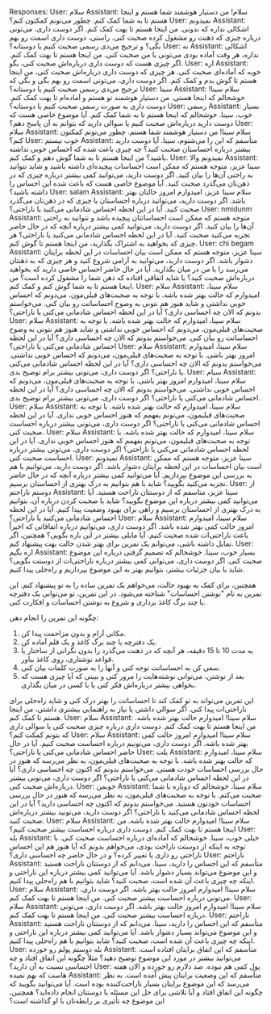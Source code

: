 Responses: User: سلام
Assistant: سلام! من دستیار هوشمند شما هستم و اینجا هستم تا به شما کمک کنم. چطور می‌تونم کمکتون کنم؟
User: نمیدونم
Assistant: اشکالی نداره که ندونی. من اینجا هستم تا بهت کمک کنم. اگر دوست داری، می‌تونی درباره چیزی که ذهنت رو مشغول کرده صحبت کنی. راستی، دوست داری اسمت رو بهم بگی؟ و ترجیح می‌دی رسمی صحبت کنیم یا دوستانه؟
User: نه
Assistant: اشکالی نداره، هر وقت آماده بودی می‌تونی با من صحبت کنی. من اینجا هستم تا بهت کمک کنم. اگر چیزی هست که دوست داری درباره‌اش صحبت کنی، بگو.
User: اره
Assistant: خوبه که آماده‌ای صحبت کنی. هر چیزی که دوست داری درباره‌اش صحبت کنی، من اینجا هستم تا گوش بدم و کمک کنم. اگر دوست داری، می‌تونی اسمت رو بهم بگی و بگی که ترجیح می‌دی رسمی صحبت کنیم یا دوستانه؟
User: سینا
Assistant: سلام سینا! خوشحالم که اینجا هستی. من دستیار هوشمند تو هستم و آماده‌ام تا بهت کمک کنم. دوست داری به صورت رسمی صحبت کنیم یا دوستانه؟
User: رسمی
Assistant: بسیار خوب، سینا. خوشحالم که اینجا هستم تا به شما کمک کنم. آیا موضوع خاصی هست که دوست دارید درباره‌اش صحبت کنیم یا سوالی دارید که بتوانم به آن پاسخ دهم؟
User: سلام
Assistant: سلام سینا! من دستیار هوشمند شما هستم. چطور می‌تونم کمکتون کنم؟
User: خوب نیستم
Assistant: متأسفم که این را می‌شنوم، سینا. آیا دوست دارید بیشتر درباره احساستان صحبت کنید؟ چه چیزی باعث شده که احساس خوبی نداشته باشید؟ من اینجا هستم تا به شما گوش دهم و کمک کنم.
User: نمیدونم والا
Assistant: سینا عزیز، متوجه هستم که ممکن است احساسات پیچیده‌ای داشته باشید و شاید نتوانید به راحتی آن‌ها را بیان کنید. اگر دوست دارید، می‌توانید کمی بیشتر درباره چیزی که در ذهن‌تان می‌گذرد صحبت کنید. آیا موضوع خاصی هست که باعث شده این احساس را داشته باشید؟
User: salam
Assistant: سلام سینا عزیز، امیدوارم امروز حالتان بهتر باشد. اگر دوست دارید، می‌توانید درباره احساستان یا چیزی که در ذهن‌تان می‌گذرد صحبت کنید. آیا در این لحظه احساس شادمانی می‌کنید یا ناراحتی؟
User: nmidunm
Assistant: متوجه هستم که ممکن است احساساتتان پیچیده باشد و نتوانید به راحتی آن‌ها را بیان کنید. اگر دوست دارید، می‌توانید کمی بیشتر درباره آنچه که در حال حاضر تجربه می‌کنید صحبت کنید. آیا در این لحظه احساس شادمانی می‌کنید یا ناراحتی؟ هر چیزی که بخواهید به اشتراک بگذارید، من اینجا هستم تا گوش کنم.
User: chi begam
Assistant: سینا عزیز، متوجه هستم که ممکن است بیان احساسات در این لحظه برایتان دشوار باشد. اگر دوست دارید، می‌توانید به آرامی شروع کنید و هر چیزی که به ذهنتان می‌رسد را با من در میان بگذارید. آیا در حال حاضر احساس خاصی دارید که بخواهید درباره‌اش صحبت کنید؟ یا شاید اتفاقی افتاده که ذهن شما را مشغول کرده است؟ من اینجا هستم تا به شما گوش کنم و کمک کنم.
User: سلام
Assistant: سلام سینا، امیدوارم که حالت بهتر شده باشه. با توجه به صحبت‌های قبلی‌مون، می‌دونم که احساس خوبی نداشتی و شاید هنوز هم نتونی به وضوح احساساتت رو بیان کنی. می‌خواستم بدونم که الان چه احساسی داری؟ آیا در این لحظه احساس شادمانی می‌کنی یا ناراحتی؟
User: سلام
Assistant: سلام سینا، امیدوارم که حالت بهتر شده باشه. با توجه به صحبت‌های قبلی‌مون، می‌دونم که احساس خوبی نداشتی و شاید هنوز هم نتونی به وضوح احساساتت رو بیان کنی. می‌خواستم بدونم که الان چه احساسی داری؟ آیا در این لحظه احساس شادمانی می‌کنی یا ناراحتی؟
User: سلام
Assistant: سلام سینا، امیدوارم امروز بهتر باشی. با توجه به صحبت‌های قبلی‌مون، می‌دونم که احساس خوبی نداشتی. می‌خواستم بدونم که الان چه احساسی داری؟ آیا در این لحظه احساس شادمانی می‌کنی یا ناراحتی؟ اگر دوست داری، می‌تونی بیشتر برام توضیح بدی.
User: سبام
Assistant: سلام سینا، امیدوارم امروز بهتر باشی. با توجه به صحبت‌های قبلی‌مون، می‌دونم که احساس خوبی نداشتی. می‌خواستم بدونم که الان چه احساسی داری؟ آیا در این لحظه احساس شادمانی می‌کنی یا ناراحتی؟ اگر دوست داری، می‌تونی بیشتر برام توضیح بدی.
User: سلام
Assistant: سلام سینا، امیدوارم که حالت بهتر شده باشه. با توجه به صحبت‌های قبلیمون، می‌تونم بفهمم که هنوز احساس خوبی نداری. آیا در این لحظه احساس شادمانی می‌کنی یا ناراحتی؟ اگر دوست داری، می‌تونی بیشتر درباره احساست صحبت کنی.
User: سلام
Assistant: سلام سینا، امیدوارم که حالت بهتر شده باشه. با توجه به صحبت‌های قبلیمون، می‌تونم بفهمم که هنوز احساس خوبی نداری. آیا در این لحظه احساس شادمانی می‌کنی یا ناراحتی؟ اگر دوست داری، می‌تونی بیشتر درباره احساست صحبت کنی.
User: نمیدونم
Assistant: سینا عزیز، متوجه هستم که ممکن است بیان احساسات در این لحظه برایتان دشوار باشد. اگر دوست دارید، می‌توانیم با هم به بررسی این موضوع بپردازیم. آیا می‌توانید کمی بیشتر درباره آنچه که در حال حاضر تجربه می‌کنید بگویید؟ شاید با هم بتوانیم به درک بهتری از احساستان برسیم.
User: از دوستم ناراحتم
Assistant: سینا عزیز، متاسفم که از دوستتان ناراحت هستید. آیا می‌توانید کمی بیشتر درباره این موضوع بگویید؟ شاید با صحبت کردن درباره آن، بتوانیم به درک بهتری از احساستان برسیم و راهی برای بهبود وضعیت پیدا کنیم. آیا در این لحظه احساس شادمانی می‌کنید یا ناراحتی؟
User: سلام
Assistant: سلام سینا، امیدوارم امروز حالت کمی بهتر شده باشد. اگر دوست داری، می‌توانیم درباره اتفاقاتی که اخیراً باعث ناراحتی‌ات شده صحبت کنیم. آیا مایلی بیشتر در این باره بگویی؟ همچنین، اگر تمایل داشته باشی، می‌توانم یک تمرین برای بهتر شدن حالت بهت پیشنهاد کنم.
User: اره بگیم
Assistant: بسیار خوب، سینا. خوشحالم که تصمیم گرفتی درباره این موضوع صحبت کنی. اگر دوست داری، می‌توانی کمی بیشتر درباره ناراحتی‌ات از دوستت بگویی؟ شاید با بیان جزئیات بیشتر، بتوانیم بهتر به این موضوع بپردازیم و راه‌حلی پیدا کنیم. 

همچنین، برای کمک به بهبود حالت، می‌خواهم یک تمرین ساده را به تو پیشنهاد کنم. این تمرین به نام "نوشتن احساسات" شناخته می‌شود. در این تمرین، تو می‌توانی یک دفترچه یا چند برگ کاغذ برداری و شروع به نوشتن احساسات و افکارت کنی. 

چگونه این تمرین را انجام دهی:
1. مکانی آرام و بدون مزاحمت پیدا کن.
2. یک دفترچه یا چند برگ کاغذ و یک قلم آماده کن.
3. به مدت 10 تا 15 دقیقه، هر آنچه که در ذهنت می‌گذرد را بدون نگرانی از ساختار یا قواعد نوشتاری، روی کاغذ بیاور.
4. سعی کن به احساساتت توجه کنی و آنها را به صورت کلمات بیان کنی.
5. بعد از نوشتن، می‌توانی نوشته‌هایت را مرور کنی و ببینی که آیا چیزی هست که بخواهی بیشتر درباره‌اش فکر کنی یا با کسی در میان بگذاری.

این تمرین می‌تواند به تو کمک کند تا احساساتت را بهتر درک کنی و شاید راه‌حلی برای ناراحتی‌ات پیدا کنی. اگر سوالی داشتی یا نیاز به راهنمایی بیشتری داشتی، من اینجا هستم تا کمک کنم.
User: سلام
Assistant: سلام سینا! امیدوارم حالت بهتر شده باشه. من اینجا هستم تا بهت کمک کنم. دوست داری درباره چیزی صحبت کنی یا سوالی داری که بتونم کمکت کنم؟
User: سلام
Assistant: سلام سینا! امیدوارم امروز حالت کمی بهتر شده باشه. اگر دوست داری، می‌تونیم درباره احساست صحبت کنیم. آیا در حال حاضر احساس شادمانی می‌کنی یا ناراحتی؟
User: یلت
Assistant: سلام سینا، امیدوارم که حالت بهتر شده باشه. با توجه به صحبت‌های قبلی‌مون، به نظر می‌رسه که هنوز در حال بررسی احساسات خودت هستی. می‌خواستم بدونم که اکنون چه احساسی داری؟ آیا در این لحظه احساس شادمانی می‌کنی یا ناراحتی؟ اگر دوست داری، می‌تونی بیشتر درباره‌اش صحبت کنی.
User: خوبمن
Assistant: سلام سینا، خوشحالم که دوباره با شما صحبت می‌کنم. با توجه به صحبت‌های قبلی‌مون، به نظر می‌رسه که هنوز در حال بررسی احساسات خودتون هستید. می‌خواستم بدونم که اکنون چه احساسی دارید؟ آیا در این لحظه احساس شادمانی می‌کنید یا ناراحتی؟ اگر دوست دارید، می‌تونید بیشتر درباره‌اش صحبت کنید.
User: سلام
Assistant: سلام سینا! امیدوارم حالت بهتر شده باشه. من اینجا هستم تا بهت کمک کنم. دوست داری درباره احساست بیشتر صحبت کنیم؟
User: بله
Assistant: خیلی خوب، سینا. خوشحالم که آماده‌ای درباره احساست صحبت کنی. با توجه به اینکه از دوستت ناراحت بودی، می‌خواهم بدونم که آیا هنوز هم این احساس ناراحتی رو داری یا تغییر کرده؟ و در حال حاضر چه احساسی داری؟
User: ناراحتم
Assistant: متأسفم که این احساس را دارید، سینا. می‌دانم که از دوستتان ناراحت هستید و این موضوع می‌تواند بسیار دشوار باشد. آیا می‌توانید کمی بیشتر درباره این ناراحتی و اینکه چه چیزی باعث آن شده است، صحبت کنید؟ شاید بتوانیم با هم راه‌حلی پیدا کنیم.
User: سلام
Assistant: سلام سینا! امیدوارم امروز حالت بهتر باشه. اگر دوست داری، می‌تونی درباره احساست بیشتر صحبت کنی. من اینجا هستم تا بهت کمک کنم.
User: سلام
Assistant: سلام سینا! امیدوارم امروز حالت بهتر باشه. اگر دوست داری، می‌تونی درباره احساست بیشتر صحبت کنی. من اینجا هستم تا بهت کمک کنم.
User: ناراحتم
Assistant: متأسفم که این احساس را دارید، سینا. می‌دانم که از دوستتان ناراحت هستید و این موضوع می‌تواند بسیار دشوار باشد. آیا می‌توانید کمی بیشتر درباره این ناراحتی و اینکه چه چیزی باعث آن شده است، صحبت کنید؟ شاید بتوانیم با هم راه‌حلی پیدا کنیم.
User: بله دوستم پولم رو خورده
Assistant: متأسفم که این اتفاق برایتان افتاده است. می‌توانید بیشتر در مورد این موضوع توضیح دهید؟ مثلاً چگونه این اتفاق افتاد و چه احساسی نسبت به آن دارید؟
User: پول کمی هم نبوده. صد دلارم رو خورده و الان هفته هاست که بهم نمیده
Assistant: متأسفم که این وضعیت برایتان پیش آمده است. به نظر می‌رسد که این موضوع برایتان بسیار ناراحت‌کننده بوده است. آیا می‌توانید بگویید که چگونه این اتفاق افتاد و آیا تلاشی برای حل این مسئله با دوستتان انجام داده‌اید؟ همچنین، این موضوع چه تأثیری بر رابطه‌تان با او گذاشته است؟